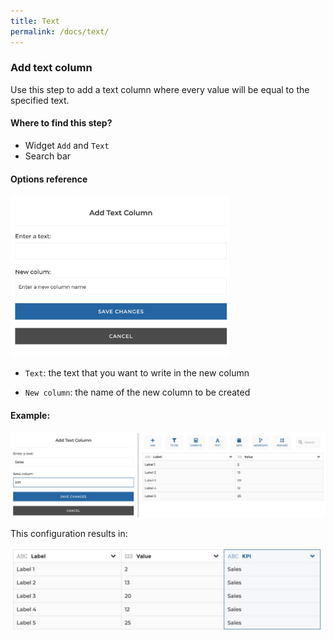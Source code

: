 ```yaml
---
title: Text
permalink: /docs/text/
---
```


### Add text column

Use this step to add a text column where every value will be equal to the
specified text.

#### Where to find this step?

- Widget `Add` and `Text`
- Search bar

#### Options reference

<img src="../../img/docs/user-interface/text_step_form.jpg" width="350" />

- `Text`: the text that you want to write in the new column

- `New column`: the name of the new column to be created

#### Example:

<img src="../../img/docs/user-interface/text_example_conf.jpg" width="750" />

This configuration results in:

<img src="../../img/docs/user-interface/text_example_result.jpg" width="500" />
